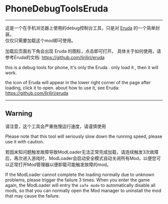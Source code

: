 # PhoneDebugToolsEruda

---

这是一个在手机浏览器上使用的debug控制台工具，只是对 [Eruda](https://github.com/liriliri/eruda) 的一个简单封装。  
仅仅只需要加载这个mod即可使用。

加载后页面右下角会出现 Eruda 的图标，点击即可打开。
具体关于如何使用，请参考Eruda的文档: https://github.com/liriliri/eruda

this is a debug tools for phone, it's only the Eruda .
only load it , then it will work.

the icon of Eruda will appear in the lower right corner of the page after loading, click it to open.
about how to use it, see Eruda: https://github.com/liriliri/eruda

---

## Warning

请注意，这个工具会严重拖慢运行速度，请谨慎使用

Please note that this tool will seriously slow down the running speed, please use it with caution.

若因未知问题触发故障导致ModLoader无法正常完成加载，请连续触发3次故障后，再次进入游戏时，ModLoader会启动安全模式自动关闭所有Mod，以便您可以正常打开Mod管理器以便卸载可能触发故障的mod。

If the ModLoader cannot complete the loading normally due to unknown problems, please trigger the failure 3 times.
When you enter the game again, the ModLoader will entry the `safe mode` to automatically disable all mods, so that you
can normally open the Mod manager to uninstall the mod that may cause the failure.
